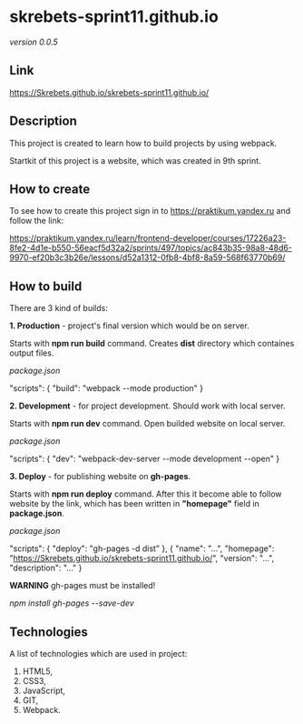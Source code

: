 # skrebets-sprint11.github.io

*version 0.0.5*

## Link

https://Skrebets.github.io/skrebets-sprint11.github.io/

## Description

This project is created to learn how to build projects by using webpack.

Startkit of this project is a website, which was created in 9th sprint.

## How to create

To see how to create this project sign in to https://praktikum.yandex.ru and follow the link:

https://praktikum.yandex.ru/learn/frontend-developer/courses/17226a23-8fe2-4d1e-b550-56eacf5d32a2/sprints/497/topics/ac843b35-98a8-48d6-9970-ef20b3c3b26e/lessons/d52a1312-0fb8-4bf8-8a59-568f63770b69/

## How to build

There are 3 kind of builds:

**1. Production** - project's final version which would be on server. 

Starts with **npm run build** command. Creates **dist** directory which containes output files.

*package.json*

"scripts": {
    "build": "webpack --mode production"
}


**2. Development** - for project development. Should work with local server.

Starts with **npm run dev** command. Open builded website on local server.

*package.json*

"scripts": {
    "dev": "webpack-dev-server --mode development --open"
}


**3. Deploy** - for publishing website on **gh-pages**.

Starts with **npm run deploy** command. After this it become able to follow website by the link, which has been written in **"homepage"** field in **package.json**.

*package.json*

"scripts": {
     "deploy": "gh-pages -d dist"
},
{
 "name": "...",
 "homepage": "https://Skrebets.github.io/skrebets-sprint11.github.io/",
 "version": "...",
 "description": "..."
}

**WARNING**
gh-pages must be installed!

*npm install gh-pages --save-dev*

## Technologies

A list of technologies which are used in project:

1. HTML5,
2. CSS3,
3. JavaScript,
4. GIT,
5. Webpack.